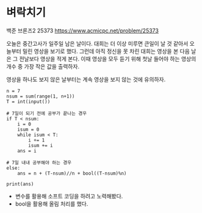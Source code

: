 # 벼락치기
백준 브론즈2 25373
https://www.acmicpc.net/problem/25373

오늘은 중간고사가 일주일 남은 날이다. 대희는 더 이상 미루면 큰일이 날 것 같아서 오늘부터 밀린 영상을 보기로 했다. 그런데 아직 정신을 못 차린 대희는 영상을 본 다음 날은 그 전날보다 영상을 적게 본다. 이때 영상을 모두 듣기 위해 첫날 들어야 하는 영상의 개수 중 가장 작은 값을 출력하자.

영상을 하나도 보지 않은 날부터는 계속 영상을 보지 않는 것에 유의하자.

```
n = 7
nsum = sum(range(1, n+1))
T = int(input())

# 7일이 되기 전에 공부가 끝나는 경우
if T < nsum:
    i = 0
    isum = 0
    while isum < T:
        i += 1
        isum += i
    ans = i

# 7일 내내 공부해야 하는 경우
else:
    ans = n + (T-nsum)//n + bool((T-nsum)%n)

print(ans)
```

* 변수를 활용해 소프트 코딩을 하려고 노력해봤다.
* bool을 활용해 올림 처리를 했다.